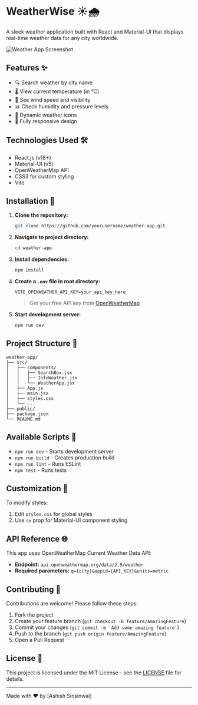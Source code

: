 # WeatherWise ☀️🌧️

A sleek weather application built with React and Material-UI that displays real-time weather data for any city worldwide.

![Weather App Screenshot](./assets/weatherPreview.png)

## Features ✨

- 🔍 Search weather by city name
- 🌡️ View current temperature (in °C)
- 💨 See wind speed and visibility
- 📊 Check humidity and pressure levels
- 🌅 Dynamic weather icons
- 📱 Fully responsive design

## Technologies Used 🛠️

- React.js (v18+)
- Material-UI (v5)
- OpenWeatherMap API
- CSS3 for custom styling
- Vite 

## Installation 🚀

1. **Clone the repository:**
   ```bash
   git clone https://github.com/yourusername/weather-app.git
   ```

2. **Navigate to project directory:**
   ```bash
   cd weather-app
   ```

3. **Install dependencies:**
   ```bash
   npm install
   ```

4. **Create a `.env` file in root directory:**
   ```env
   VITE_OPENWEATHER_API_KEY=your_api_key_here
   ```
   > Get your free API key from [OpenWeatherMap](https://openweathermap.org/api)

5. **Start development server:**
   ```bash
   npm run dev
   ```

## Project Structure 📂

```
weather-app/
├── src/
│   ├── components/
│   │   ├── SearchBox.jsx
│   │   ├── InfoWeather.jsx
│   │   └── WeatherApp.jsx
│   ├── App.js
│   ├── main.jsx
│   ├── styles.css
│   └── ...
├── public/
├── package.json
└── README.md
```

## Available Scripts 📜

- `npm run dev` - Starts development server
- `npm run build` - Creates production build
- `npm run lint` - Runs ESLint
- `npm test` - Runs tests

## Customization 🎨

To modify styles:

1. Edit `styles.css` for global styles
2. Use `sx` prop for Material-UI component styling


## API Reference 🌐

This app uses OpenWeatherMap Current Weather Data API:

- **Endpoint:** `api.openweathermap.org/data/2.5/weather`
- **Required parameters:** `q={city}&appid={API_KEY}&units=metric`

## Contributing 🤝

Contributions are welcome! Please follow these steps:

1. Fork the project
2. Create your feature branch (`git checkout -b feature/AmazingFeature`)
3. Commit your changes (`git commit -m 'Add some amazing feature'`)
4. Push to the branch (`git push origin feature/AmazingFeature`)
5. Open a Pull Request

## License 📄

This project is licensed under the MIT License - see the [LICENSE](LICENSE) file for details.

---

Made with ❤️ by [Ashish Sinsinwal]